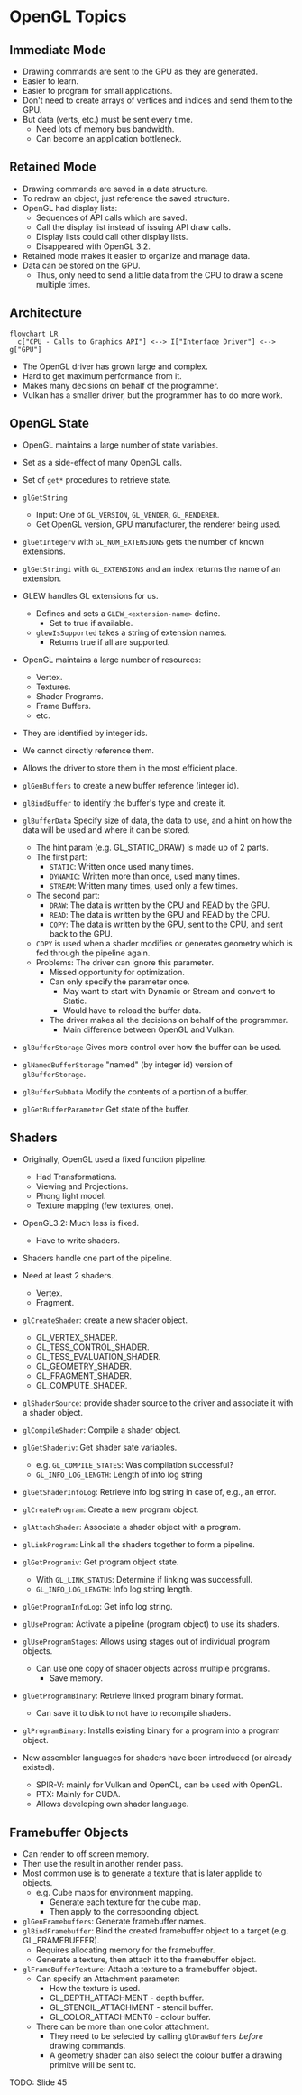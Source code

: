 # OpenGL Topics

## Immediate Mode

+ Drawing commands are sent to the GPU as they are generated.
+ Easier to learn.
+ Easier to program for small applications.
+ Don't need to create arrays of vertices and indices and send them to the GPU.
+ But data (verts, etc.) must be sent every time.
  - Need lots of memory bus bandwidth.
  - Can become an application bottleneck.

## Retained Mode

+ Drawing commands are saved in a data structure.
+ To redraw an object, just reference the saved structure.
+ OpenGL had display lists:
  - Sequences of API calls which are saved.
  - Call the display list instead of issuing API draw calls.
  - Display lists could call other display lists.
  - Disappeared with OpenGL 3.2.
+ Retained mode makes it easier to organize and manage data.
+ Data can be stored on the GPU.
  - Thus, only need to send a little data from the CPU to draw a scene multiple times.

## Architecture

```mermaid
flowchart LR
  c["CPU - Calls to Graphics API"] <--> I["Interface Driver"] <--> g["GPU"]
```

+ The OpenGL driver has grown large and complex.
+ Hard to get maximum performance from it.
+ Makes many decisions on behalf of the programmer.
+ Vulkan has a smaller driver, but the programmer has to do more work.

## OpenGL State

+ OpenGL maintains a large number of state variables.
+ Set as a side-effect of many OpenGL calls.
+ Set of `get*` procedures to retrieve state.
+ `glGetString`
  - Input: One of `GL_VERSION`, `GL_VENDER`, `GL_RENDERER`.
  - Get OpenGL version, GPU manufacturer, the renderer being used.
+ `glGetIntegerv` with `GL_NUM_EXTENSIONS` gets the number of known extensions.
+ `glGetStringi` with `GL_EXTENSIONS` and an index returns the name of an extension.
+ GLEW handles GL extensions for us.
  - Defines and sets a `GLEW_<extension-name>` define.
    * Set to true if available.
  - `glewIsSupported` takes a string of extension names.
    * Returns true if all are supported.

+ OpenGL maintains a large number of resources:
  - Vertex.
  - Textures.
  - Shader Programs.
  - Frame Buffers.
  - etc.
+ They are identified by integer ids.
+ We cannot directly reference them.
+ Allows the driver to store them in the most efficient place.
+ `glGenBuffers` to create a new buffer reference (integer id).
+ `glBindBuffer` to identify the buffer's type and create it.
+ `glBufferData` Specify size of data, the data to use, and a hint on how the
   data will be used and where it can be stored.
  - The hint param (e.g. GL_STATIC_DRAW) is made up of 2 parts.
  - The first part:
    * `STATIC`: Written once used many times.
    * `DYNAMIC`: Written more than once, used many times.
    * `STREAM`: Written many times, used only a few times.
  - The second part:
    * `DRAW`: The data is written by the CPU and READ by the GPU.
    * `READ`: The data is written by the GPU and READ by the CPU.
    * `COPY`: The data is written by the GPU, sent to the CPU, and sent back to the GPU.
  - `COPY` is used when a shader modifies or generates geometry which is fed
    through the pipeline again.
  - Problems: The driver can ignore this parameter.
    * Missed opportunity for optimization.
    * Can only specify the parameter once.
      + May want to start with Dynamic or Stream and convert to Static.
      + Would have to reload the buffer data.
    * The driver makes all the decisions on behalf of the programmer.
      + Main difference between OpenGL and Vulkan.
+ `glBufferStorage` Gives more control over how the buffer can be used.
+ `glNamedBufferStorage` "named" (by integer id) version of `glBufferStorage`.
+ `glBufferSubData` Modify the contents of a portion of a buffer.
+ `glGetBufferParameter` Get state of the buffer.

## Shaders

+ Originally, OpenGL used a fixed function pipeline.
  - Had Transformations.
  - Viewing and Projections.
  - Phong light model.
  - Texture mapping (few textures, one).
+ OpenGL3.2: Much less is fixed.
  - Have to write shaders.
+ Shaders handle one part of the pipeline.
+ Need at least 2 shaders.
  - Vertex.
  - Fragment.
+ `glCreateShader`: create a new shader object.
  - GL_VERTEX_SHADER.
  - GL_TESS_CONTROL_SHADER.
  - GL_TESS_EVALUATION_SHADER.
  - GL_GEOMETRY_SHADER.
  - GL_FRAGMENT_SHADER.
  - GL_COMPUTE_SHADER.
+ `glShaderSource`: provide shader source to the driver and associate it with a
  shader object.
+ `glCompileShader`: Compile a shader object.
+ `glGetShaderiv`: Get shader sate variables.
  - e.g. `GL_COMPILE_STATES`: Was compilation successful?
  - `GL_INFO_LOG_LENGTH`: Length of info log string
+ `glGetShaderInfoLog`: Retrieve info log string in case of, e.g., an error.
+ `glCreateProgram`: Create a new program object.
+ `glAttachShader`: Associate a shader object with a program.
+ `glLinkProgram`: Link all the shaders together to form a pipeline.
+ `glGetProgramiv`: Get program object state.
  - With `GL_LINK_STATUS`: Determine if linking was successfull.
  - `GL_INFO_LOG_LENGTH`: Info log string length.
+ `glGetProgramInfoLog`: Get info log string.
+ `glUseProgram`: Activate a pipeline (program object) to use its shaders.
+ `glUseProgramStages`: Allows using stages out of individual program objects.
  - Can use one copy of shader objects across multiple programs.
    * Save memory.
+ `glGetProgramBinary`: Retrieve linked program binary format.
  - Can save it to disk to not have to recompile shaders.
+ `glProgramBinary`: Installs existing binary for a program into a program object.

+ New assembler languages for shaders have been introduced (or already existed).
  - SPIR-V: mainly for Vulkan and OpenCL, can be used with OpenGL.
  - PTX: Mainly for CUDA.
  - Allows developing own shader language.

## Framebuffer Objects

+ Can render to off screen memory.
+ Then use the result in another render pass.
+ Most common use is to generate a texture that is later applide to objects.
  - e.g. Cube maps for environment mapping.
    * Generate each texture for the cube map.
    * Then apply to the corresponding object.
+ `glGenFramebuffers`: Generate framebuffer names.
+ `glBindFramebuffer`: Bind the created framebuffer object to a target (e.g. GL_FRAMEBUFFER).
  - Requires allocating memory for the framebuffer.
  - Generate a texture, then attach it to the framebuffer object.
+ `glFrameBufferTexture`: Attach a texture to a framebuffer object.
  - Can specify an Attachment parameter:
    * How the texture is used.
    * GL_DEPTH_ATTACHMENT - depth buffer.
    * GL_STENCIL_ATTACHMENT - stencil buffer.
    * GL_COLOR_ATTACHMENT0 - colour buffer.
  - There can be more than one color attachment.
    * They need to be selected by calling `glDrawBuffers` _before_ drawing commands.
    * A geometry shader can also select the colour buffer a drawing primitve
      will be sent to.

TODO: Slide 45
